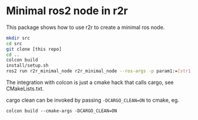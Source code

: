 # Minimal ros2 node in r2r

This package shows how to use r2r to create a minimal ros node.

``` sh
mkdir src
cd src
git clone [this repo]
cd ..
colcon build
install/setup.sh
ros2 run r2r_minimal_node r2r_minimal_node --ros-args -p param1:=[str1,str2] -p param2:=5.5 param3=true -r __ns:=/demo -r __node:=my_node
```

The integration with colcon is just a cmake hack that calls cargo, see CMakeLists.txt.

cargo clean can be invoked by passing `-DCARGO_CLEAN=ON` to cmake, eg.
```
colcon build --cmake-args -DCARGO_CLEAN=ON
```
